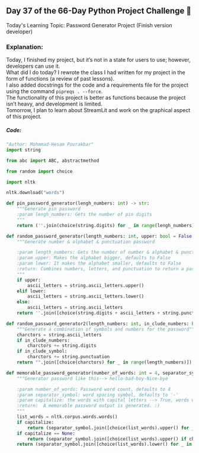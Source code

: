 ## Day 37 of the 66-Day Python Project Challenge 📅  
Today's Learning Topic: Password Generator Project (Finish version developer)  

### Explanation:  
Today, I finished my project, but it’s not in a state for users to use; however, developers can use it.  
What did I do today? I rewrote the class I had written for my project in the form of functions (a review of past lessons).  
I also added docstrings for the code and a requirements file for the project using the command `pipreqs . --force`.  
The functionality of this project is better as functions because the project isn’t heavy, and development is limited.  
Tomorrow, I plan to learn about StreamLit and work on the graphical aspect of this project.  

##### Code:
```python
"Author: Mohmmad-Hesam Pourakbar"
import string

from abc import ABC, abstractmethod

from random import choice

import nltk

nltk.download("words")

def pin_password_generator(lengh_numbers: int) -> str:
    """Generate pin password
    :param lengh_numbers: Gets the number of pin digits
    """
    return (''.join(choice(string.digits) for _ in range(lengh_numbers)))

def random_password_generator(length_numbers: int, upper: bool = False, lower: bool = False) -> str:
    """Generate number & alphabet & punctuation password

    :param length_numbers: Gets the number of number & alphabet & punctuation password
    :param upper: Makes the alphabet bigger, defaults to False
    :param lower: It makes the alphabet smaller, defaults to False
    :return: Combines numbers, letters, and punctuation to return a password of the specified length.
    """
    if upper:
        ascii_letters = string.ascii_letters.upper()
    elif lower:
        ascii_letters = string.ascii_letters.lower()
    else:
        ascii_letters = string.ascii_letters
    return ''.join([choice(string.digits + ascii_letters + string.punctuation) for _ in range(length_numbers)])

def random_password_generator2(length_numbers: int, in_clude_numbers: bool = False, in_clude_symbol: bool = False) -> str:
    """Generate a combination of symbols and numbers for the password"""
    charctors = string.ascii_letters
    if in_clude_numbers:
        charctors += string.digits
    if in_clude_symbol:
        charctors += string.punctuation
    return "".join([choice(charctors) for _ in range(length_numbers)])

def memorable_password_generator(number_of_words: int = 4, separator_symbol: str = '-', capitalize: bool = None):
    """Generator password like this--> hello-bad-boy-Nice-bye

    :param number_of_words: Password word count, defaults to 4
    :param separator_symbol: word spacing symbol, defaults to '-'
    :param capitalize: the words with capital letters --> True, words with lowercase letters --> False, both --> None | defaults to None
    :return:  A memorable password output is generated. :)
    """
    list_words = nltk.corpus.words.words()
    if capitalize:
        return (separator_symbol.join([choice(list_words).upper() for _ in range(number_of_words)]))
    if capitalize == None:
        return (separator_symbol.join([choice(list_words).upper() if choice([True, False]) else choice(list_words).lower() for _ in range(number_of_words)]))
    return (separator_symbol.join([choice(list_words).lower() for _ in range(number_of_words)]))
```
